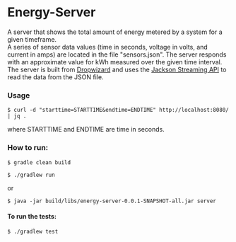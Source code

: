 # Energy-Server

A server that shows the total amount of energy metered by a system for a given timeframe.  
A series of sensor data values (time in seconds, voltage in volts, and current in amps) are
located in the file "sensors.json". The server responds with an approximate value
for kWh measured over the given time interval. The server is built from 
[Dropwizard](https://www.dropwizard.io/en/latest/) and uses the 
[Jackson Streaming API](https://github.com/FasterXML/jackson-core) to read the data from the JSON file.

### Usage
```
$ curl -d "starttime=STARTTIME&endtime=ENDTIME" http://localhost:8080/ | jq .
```
where STARTTIME and ENDTIME are time in seconds.

### How to run:
```
$ gradle clean build
```
```
$ ./gradlew run
```
or 
```
$ java -jar build/libs/energy-server-0.0.1-SNAPSHOT-all.jar server
```
#### To run the tests:
```
$ ./gradlew test
```
